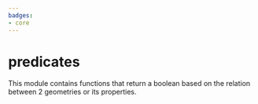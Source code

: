 ```yaml
---
badges:
- core
---
```

# predicates


This module contains functions that return a boolean based on the relation between 2 geometries or its properties.